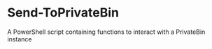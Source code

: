 # Send-ToPrivateBin
A PowerShell script containing functions to interact with a PrivateBin instance
